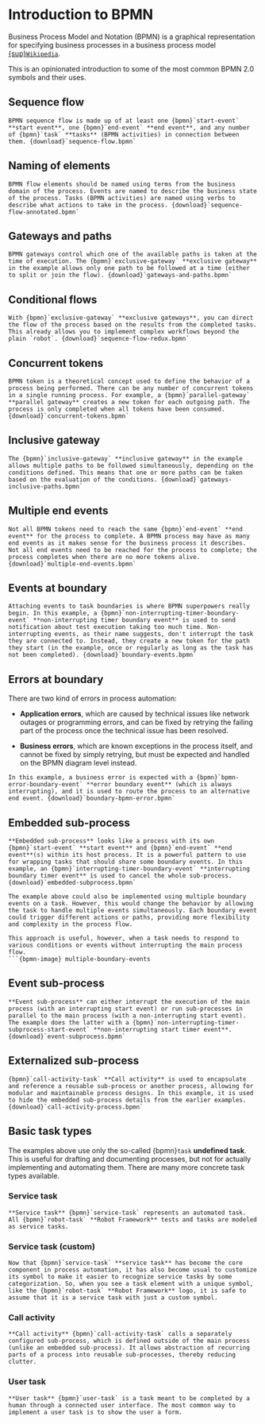 # Introduction to BPMN

Business Process Model and Notation (BPMN) is a graphical representation for specifying business processes in a business process model [{sup}`Wikipedia`](https://en.wikipedia.org/wiki/Business_Process_Model_and_Notation).

This is an opinionated introduction to some of the most common BPMN 2.0 symbols and their uses.


## Sequence flow

```{bpmn-figure} sequence-flow
BPMN sequence flow is made up of at least one {bpmn}`start-event` **start event**, one {bpmn}`end-event` **end event**, and any number of {bpmn}`task` **tasks** (BPMN activities) in connection between them. {download}`sequence-flow.bpmn`
```


## Naming of elements

```{bpmn-figure} sequence-flow-annotated
BPMN flow elements should be named using terms from the business domain of the process. Events are named to describe the business state of the process. Tasks (BPMN activities) are named using verbs to describe what actions to take in the process. {download}`sequence-flow-annotated.bpmn`
```


## Gateways and paths

```{bpmn-figure} gateways-and-paths
BPMN gateways control which one of the available paths is taken at the time of execution. The {bpmn}`exclusive-gateway` **exclusive gateway** in the example allows only one path to be followed at a time (either to split or join the flow). {download}`gateways-and-paths.bpmn`
```


## Conditional flows

```{bpmn-figure} sequence-flow-redux
With {bpmn}`exclusive-gateway` **exclusive gateways**, you can direct the flow of the process based on the results from the completed tasks. This already allows you to implement complex workflows beyond the plain `robot`. {download}`sequence-flow-redux.bpmn`
```


## Concurrent tokens

```{bpmn-figure} concurrent-tokens
BPMN token is a theoretical concept used to define the behavior of a process being performed. There can be any number of concurrent tokens in a single running process. For example, a {bpmn}`parallel-gateway` **parallel gateway** creates a new token for each outgoing path. The process is only completed when all tokens have been consumed. {download}`concurrent-tokens.bpmn`
```


## Inclusive gateway

```{bpmn-figure} gateways-inclusive-paths
The {bpmn}`inclusive-gateway` **inclusive gateway** in the example allows multiple paths to be followed simultaneously, depending on the conditions defined. This means that one or more paths can be taken based on the evaluation of the conditions. {download}`gateways-inclusive-paths.bpmn`
```


## Multiple end events

```{bpmn-figure} multiple-end-events
Not all BPMN tokens need to reach the same {bpmn}`end-event` **end event** for the process to complete. A BPMN process may have as many end events as it makes sense for the business process it describes. Not all end events need to be reached for the process to complete; the process completes when there are no more tokens alive. {download}`multiple-end-events.bpmn`
```


## Events at boundary

```{bpmn-figure} boundary-events
Attaching events to task boundaries is where BPMN superpowers really begin. In this example, a {bpmn}`non-interrupting-timer-boundary-event` **non-interrupting timer boundary event** is used to send notification about test execution taking too much time. Non-interrupting events, as their name suggests, don't interrupt the task they are connected to. Instead, they create a new token for the path they start (in the example, once or regularly as long as the task has not been completed). {download}`boundary-events.bpmn`
```

## Errors at boundary

There are two kind of errors in process automation:

* **Application errors**, which are caused by technical issues like network outages or programming errors, and can be fixed by retrying the failing part of the process once the technical issue has been resolved.

* **Business errors**, which are known exceptions in the process itself, and cannot be fixed by simply retrying, but must be expected and handled on the BPMN diagram level instead.

```{bpmn-figure} boundary-bpmn-error
In this example, a business error is expected with a {bpmn}`bpmn-error-boundary-event` **error boundary event** (which is always interrupting), and it is used to route the process to an alternative end event. {download}`boundary-bpmn-error.bpmn`
```


## Embedded sub-process

```{bpmn-figure} embedded-subprocess
**Embedded sub-process** looks like a process with its own {bpmn}`start-event` **start event** and {bpmn}`end-event` **end event**(s) within its host process. It is a powerful pattern to use for wrapping tasks that should share some boundary events. In this example, an {bpmn}`interrupting-timer-boundary-event` **interrupting boundary timer event** is used to cancel the whole sub-process. {download}`embedded-subprocess.bpmn`
```

```{note}
The example above could also be implemented using multiple boundary events on a task. However, this would change the behavior by allowing the task to handle multiple events simultaneously. Each boundary event could trigger different actions or paths, providing more flexibility and complexity in the process flow. 

This approach is useful, however, when a task needs to respond to various conditions or events without interrupting the main process flow.
```{bpmn-image} multiple-boundary-events
```


## Event sub-process

```{bpmn-figure} event-subprocess
**Event sub-process** can either interrupt the execution of the main process (with an interrupting start event) or run sub-processes in parallel to the main process (with a non-interrupting start event). The example does the latter with a {bpmn}`non-interrupting-timer-subprocess-start-event` **non-interrupting start timer event**.
{download}`event-subprocess.bpmn`
```

## Externalized sub-process

```{bpmn-figure} call-activity-process
{bpmn}`call-activity-task` **Call activity** is used to encapsulate and reference a reusable sub-process or another process, allowing for modular and maintainable process designs. In this example, it is used to hide the embedded sub-process details from the earlier examples.
{download}`call-activity-process.bpmn`
```


## Basic task types

The examples above use only the so-called {bpmn}`task` **undefined task**. This is useful for drafting and documenting processes, but not for actually implementing and automating them. There are many more concrete task types available.


### Service task

```{bpmn-figure} service-task
**Service task** {bpmn}`service-task` represents an automated task. All {bpmn}`robot-task` **Robot Framework** tests and tasks are modeled as service tasks.
```


### Service task (custom)

```{bpmn-figure} robot-task
Now that {bpmn}`service-task` **service task** has become the core component in process automation, it has also become usual to customize its symbol to make it easier to recognize service tasks by some categorization. So, when you see a task element with a unique symbol, like the {bpmn}`robot-task` **Robot Framework** logo, it is safe to assume that it is a service task with just a custom symbol.
```


### Call activity

```{bpmn-figure} call-activity-task
**Call activity** {bpmn}`call-activity-task` calls a separately configured sub-process, which is defined outside of the main process (unlike an embedded sub-process). It allows abstraction of recurring parts of a process into reusable sub-processes, thereby reducing clutter.
```


### User task

```{bpmn-figure} user-task
**User task** {bpmn}`user-task` is a task meant to be completed by a human through a connected user interface. The most common way to implement a user task is to show the user a form.
```
